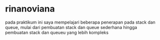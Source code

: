 # rinanoviana

pada praktikum ini saya mempelajari beberapa penerapan pada stack dan queue, mulai dari pembuatan stack dan queue sederhana hingga pembuatan stack dan queueu yang lebih kompleks
